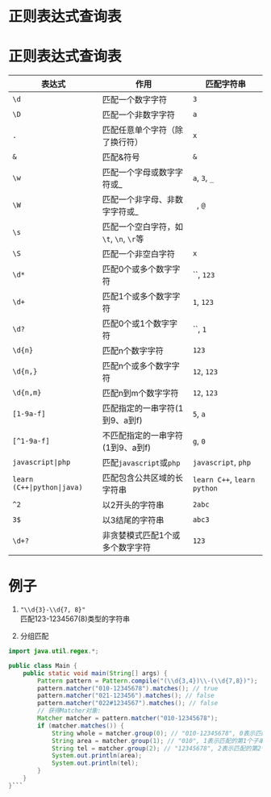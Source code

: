 # 正则表达式查询表

# 正则表达式查询表

| 表达式      | 作用                    |匹配字符串|
|-------------|-------------------------|-----------|
| `\d`        | 匹配一个数字字符              |`3`        |
| `\D`        | 匹配一个非数字字符             |`a`        |
| `.`         | 匹配任意单个字符（除了换行符）      |`x`        |
| `&`         | 匹配&符号                 |`&`        |
| `\w`        | 匹配一个字母或数字字符或_         |`a`, `3`, `_`|
| `\W`        | 匹配一个非字母、非数字字符或_     |` `, `@`     |
| `\s`        | 匹配一个空白字符，如`\t`, `\n`, `\r`等 |` `        |
| `\S`        | 匹配一个非空白字符             |`x`        |
| `\d*`       | 匹配0个或多个数字字符           |``, `123`     |
| `\d+`       | 匹配1个或多个数字字符           |`1`, `123`     |
| `\d?`       | 匹配0个或1个数字字符           |``, `1`       |
| `\d{n}`     | 匹配n个数字字符              |`123`        |
| `\d{n,}`    | 匹配n个或多个数字字符           |`12`, `123`    |
| `\d{n,m}`   | 匹配n到m个数字字符            |`12`, `123`    |
| `[1-9a-f]`  | 匹配指定的一串字符(1到9、a到f) |`5`, `a`       |
| `[^1-9a-f]` | 不匹配指定的一串字符(1到9、a到f) |`g`, `0`       |
| `javascript\|php` | 匹配`javascript`或`php` |`javascript`, `php`|
| `learn (C++\|python\|java)` | 匹配包含公共区域的长字符串 |`learn C++`, `learn python`|
| `^2`        | 以2开头的字符串             |`2abc`       |
| `3$`        | 以3结尾的字符串             |`abc3`       |
| `\d+?`      | 非贪婪模式匹配1个或多个数字字符   |`123`        |


# 例子

1. `"\\d{3}-\\d{7, 8}"`  
匹配123-1234567(8)类型的字符串

2. 分组匹配
```java
import java.util.regex.*;

public class Main {
    public static void main(String[] args) {
        Pattern pattern = Pattern.compile("(\\d{3,4})\\-(\\d{7,8})");
        pattern.matcher("010-12345678").matches(); // true
        pattern.matcher("021-123456").matches(); // false
        pattern.matcher("022#1234567").matches(); // false
        // 获得Matcher对象:
        Matcher matcher = pattern.matcher("010-12345678");
        if (matcher.matches()) {
            String whole = matcher.group(0); // "010-12345678", 0表示匹配的整个字符串
            String area = matcher.group(1); // "010", 1表示匹配的第1个子串
            String tel = matcher.group(2); // "12345678", 2表示匹配的第2个子串
            System.out.println(area);
            System.out.println(tel);
        }
    }
}```